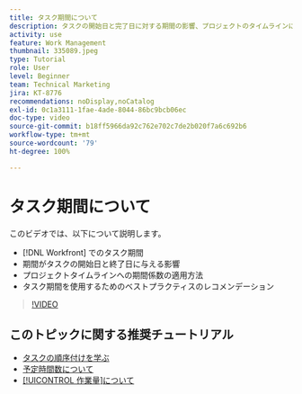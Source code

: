 ```yaml
---
title: タスク期間について
description: タスクの開始日と完了日に対する期間の影響、プロジェクトのタイムラインに対する期間の影響、タスク期間を使用するためのベストプラクティスを説明します。
activity: use
feature: Work Management
thumbnail: 335089.jpeg
type: Tutorial
role: User
level: Beginner
team: Technical Marketing
jira: KT-8776
recommendations: noDisplay,noCatalog
exl-id: 0c1a3111-1fae-4ade-8044-86bc9bcb06ec
doc-type: video
source-git-commit: b18ff5966da92c762e702c7de2b020f7a6c692b6
workflow-type: tm+mt
source-wordcount: '79'
ht-degree: 100%

---
```


# タスク期間について

このビデオでは、以下について説明します。

*  [!DNL Workfront] でのタスク期間
* 期間がタスクの開始日と終了日に与える影響
* プロジェクトタイムラインへの期間係数の適用方法
* タスク期間を使用するためのベストプラクティスのレコメンデーション

>[!VIDEO](https://video.tv.adobe.com/v/335089/?quality=12&learn=on)

## このトピックに関する推奨チュートリアル

* [タスクの順序付けを学ぶ](/help/manage-work/tasks/learn-to-sequence-tasks.md)
* [予定時間数について](/help/manage-work/tasks/understand-planned-hours.md)
* [[!UICONTROL 作業量]について](/help/manage-work/tasks/understand-work-effort.md)

